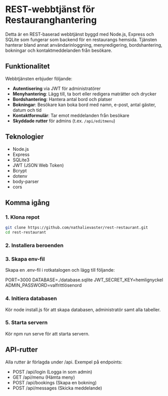 # REST-webbtjänst för Restauranghantering

Detta är en REST-baserad webbtjänst byggd med Node.js, Express och SQLite som fungerar som backend för en restaurangs hemsida. Tjänsten hanterar bland annat användarinloggning, menyredigering, bordshantering, bokningar och kontaktmeddelanden från besökare.

## Funktionalitet

Webbtjänsten erbjuder följande:

- **Autentisering** via JWT för administratörer
- **Menyhantering**: Lägg till, ta bort eller redigera maträtter och drycker
- **Bordshantering**: Hantera antal bord och platser
- **Bokningar**: Besökare kan boka bord med namn, e-post, antal gäster, datum och tid
- **Kontaktformulär**: Tar emot meddelanden från besökare
- **Skyddade rutter** för admins (t.ex. `/api/editmenu`)

## Teknologier

- Node.js
- Express
- SQLite3
- JWT (JSON Web Token)
- Bcrypt
- dotenv
- body-parser
- cors

## Komma igång

### 1. Klona repot

```bash
git clone https://github.com/nathalievaster/rest-restaurant.git
cd rest-restaurant
```

### 2. Installera beroenden

### 3. Skapa env-fil

Skapa en .env-fil i rotkatalogen och lägg till följande:

PORT=3000
DATABASE=./database.sqlite
JWT_SECRET_KEY=hemlignyckel
ADMIN_PASSWORD=valfrittlösenord

### 4. Initiera databasen

Kör node install.js för att skapa databasen, administratör samt alla tabeller.

### 5. Starta servern

Kör npm run serve för att starta servern.

## API-rutter

Alla rutter är förlagda under /api. Exempel på endpoints:
* POST /api/login (Logga in som admin)
* GET /api/menu (Hämta meny)
* POST /api/bookings (Skapa en bokning)
* POST /api/messages (Skicka meddelande)

